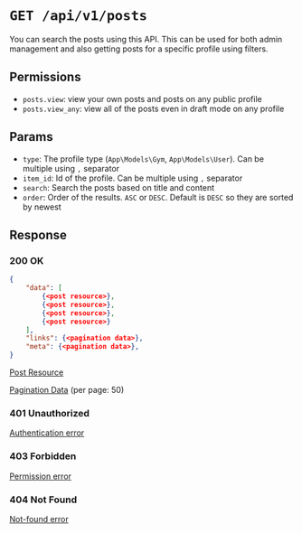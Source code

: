 # `GET /api/v1/posts`
You can search the posts using this API. This can be used for both admin management and also getting posts for a specific profile using filters.


## Permissions

- `posts.view`: view your own posts and posts on any public profile
- `posts.view_any`: view all of the posts even in draft mode on any profile

## Params

- `type`: The profile type (`App\Models\Gym`, `App\Models\User`). Can be multiple using `,` separator
- `item_id`: Id of the profile. Can be multiple using `,` separator
- `search`: Search the posts based on title and content
- `order`: Order of the results. `ASC` or `DESC`. Default is `DESC` so they are sorted by newest

## Response

### 200 OK

```json
{
    "data": [
        {<post resource>},
        {<post resource>},
        {<post resource>},
        {<post resource>}
    ],
    "links": {<pagination data>},
    "meta": {<pagination data>},
}
```

[Post Resource](post_resource.md)

[Pagination Data](../_globals/pagination-data.md) (per page: 50)

### 401 Unauthorized
[Authentication error](../_globals/authentication-errors.md)

### 403 Forbidden
[Permission error](../_globals/permission-errors.md)

### 404 Not Found
[Not-found error](../_globals/not-found-errors.md)
